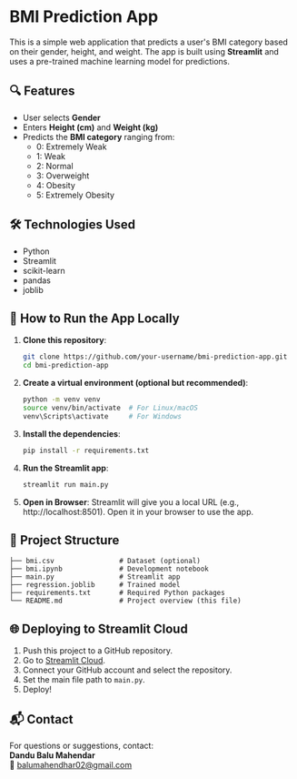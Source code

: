 
# BMI Prediction App

This is a simple web application that predicts a user's BMI category based on their gender, height, and weight. The app is built using **Streamlit** and uses a pre-trained machine learning model for predictions.

## 🔍 Features

- User selects **Gender**
- Enters **Height (cm)** and **Weight (kg)**
- Predicts the **BMI category** ranging from:
  - 0: Extremely Weak
  - 1: Weak
  - 2: Normal
  - 3: Overweight
  - 4: Obesity
  - 5: Extremely Obesity

## 🛠️ Technologies Used

- Python
- Streamlit
- scikit-learn
- pandas
- joblib

## 🚀 How to Run the App Locally

1. **Clone this repository**:

   ```bash
   git clone https://github.com/your-username/bmi-prediction-app.git
   cd bmi-prediction-app
   ```

2. **Create a virtual environment (optional but recommended)**:

   ```bash
   python -m venv venv
   source venv/bin/activate  # For Linux/macOS
   venv\Scripts\activate     # For Windows
   ```

3. **Install the dependencies**:

   ```bash
   pip install -r requirements.txt
   ```

4. **Run the Streamlit app**:

   ```bash
   streamlit run main.py
   ```

5. **Open in Browser**:
   Streamlit will give you a local URL (e.g., http://localhost:8501). Open it in your browser to use the app.

## 📁 Project Structure

```
├── bmi.csv                # Dataset (optional)
├── bmi.ipynb              # Development notebook
├── main.py                # Streamlit app
├── regression.joblib      # Trained model
├── requirements.txt       # Required Python packages
└── README.md              # Project overview (this file)
```

## 🌐 Deploying to Streamlit Cloud

1. Push this project to a GitHub repository.
2. Go to [Streamlit Cloud](https://streamlit.io/cloud).
3. Connect your GitHub account and select the repository.
4. Set the main file path to `main.py`.
5. Deploy!

## 📬 Contact

For questions or suggestions, contact:  
**Dandu Balu Mahendar**  
📧 [balumahendhar02@gmail.com](mailto:balumahendar02@gmail.com)
